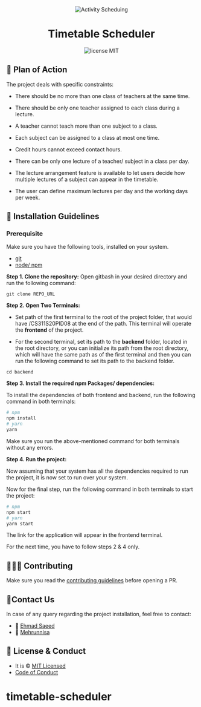 <div align="center">
<img src="https://user-images.githubusercontent.com/46846821/89666520-f195cb80-d8f3-11ea-80bb-f9d5137c6c6c.png" alt ="Activity Scheduing">
<h1>Timetable Scheduler</h1>
</div>
<div align="center">
	<img src="https://img.shields.io/badge/License-MIT-%230F2A5F" alt="license MIT">
</div>

## 🎯 Plan of Action

The project deals with specific constraints:

- There should be no more than one class of teachers at the same time.

- There should be only one teacher assigned to each class during a lecture.

- A teacher cannot teach more than one subject to a class.

- Each subject can be assigned to a class at most one time.

- Credit hours cannot exceed contact hours.

- There can be only one lecture of a teacher/ subject in a class per day.

- The lecture arrangement feature is available to let users decide how multiple lectures of a subject can appear in the timetable.

- The user can define maximum lectures per day and the working days per week.

## 🚀 Installation Guidelines

### **Prerequisite**

Make sure you have the following tools, installed on your system.

- [git](https://git-scm.com/downloads)
- [node/ npm](https://nodejs.org/en/download/)

**Step 1. Clone the repository:**
Open gitbash in your desired directory and run the following command:

```
git clone REPO_URL
```

**Step 2. Open Two Terminals:**

- Set path of the first terminal to the root of the project folder, that would have /CS311S20PID08 at the end of the path. This terminal will operate the **frontend** of the project.

- For the second terminal, set its path to the **backend** folder, located in the root directory, or you can initialize its path from the root directory, which will have the same path as of the first terminal and then you can run the following command to set its path to the backend folder.

```
cd backend
```

**Step 3. Install the required npm Packages/ dependencies:**

To install the dependencies of both frontend and backend, run the following command in both terminals:

```bash
# npm
npm install
# yarn
yarn
```

Make sure you run the above-mentioned command for both terminals without any errors.

**Step 4. Run the project:**

Now assuming that your system has all the dependencies required to run the project, it is now set to run over your system.

Now for the final step, run the following command in both terminals to start the project:

```bash
# npm
npm start
# yarn
yarn start
```

The link for the application will appear in the frontend terminal.

For the next time, you have to follow steps 2 & 4 only.

## 👨🏻‍💻 Contributing

Make sure you read the [contributing guidelines](contributing.md) before opening a PR.

## 📧Contact Us

In case of any query regarding the project installation, feel free to contact:

- 🧑 [Ehmad Saeed](https://twitter.com/justEhmadSaeed)
- 👩 [Mehrunnisa](mailto:mehrunnisa533@gmail.com)

## 🔑 License & Conduct

- It is © [MIT Licensed](LICENSE)
- [Code of Conduct](CODE_OF_CONDUCT.md)
# timetable-scheduler
